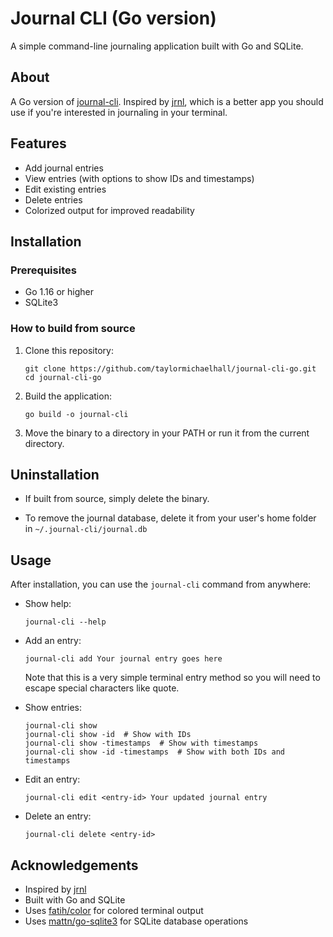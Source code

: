 # Journal CLI (Go version)

A simple command-line journaling application built with Go and SQLite.

## About

A Go version of [journal-cli](https://github.com/TaylorMichaelHall/journal-cli). Inspired by [jrnl](https://jrnl.sh/), which is a better app you should use if you're interested in journaling in your terminal.

## Features

- Add journal entries
- View entries (with options to show IDs and timestamps)
- Edit existing entries
- Delete entries
- Colorized output for improved readability

## Installation

### Prerequisites

- Go 1.16 or higher
- SQLite3

### How to build from source

1. Clone this repository:

   ```
   git clone https://github.com/taylormichaelhall/journal-cli-go.git
   cd journal-cli-go
   ```

2. Build the application:

   ```
   go build -o journal-cli
   ```

3. Move the binary to a directory in your PATH or run it from the current directory.

## Uninstallation

- If built from source, simply delete the binary.

- To remove the journal database, delete it from your user's home folder in `~/.journal-cli/journal.db`

## Usage

After installation, you can use the `journal-cli` command from anywhere:

- Show help:
  ```
  journal-cli --help
  ```

- Add an entry:
  ```
  journal-cli add Your journal entry goes here
  ```

  Note that this is a very simple terminal entry method so you will need to escape special characters like quote.

- Show entries:
  ```
  journal-cli show
  journal-cli show -id  # Show with IDs
  journal-cli show -timestamps  # Show with timestamps
  journal-cli show -id -timestamps  # Show with both IDs and timestamps
  ```

- Edit an entry:
  ```
  journal-cli edit <entry-id> Your updated journal entry
  ```

- Delete an entry:
  ```
  journal-cli delete <entry-id>
  ```

## Acknowledgements

- Inspired by [jrnl](https://jrnl.sh)
- Built with Go and SQLite
- Uses [fatih/color](https://github.com/fatih/color) for colored terminal output
- Uses [mattn/go-sqlite3](https://github.com/mattn/go-sqlite3) for SQLite database operations

